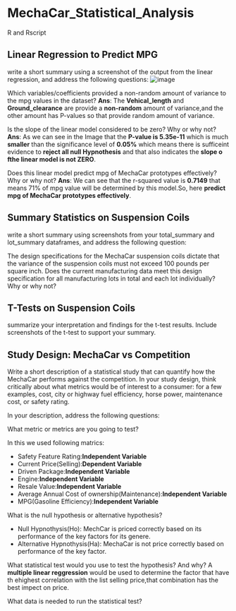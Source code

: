 # MechaCar_Statistical_Analysis
R and Rscript
## Linear Regression to Predict MPG
  write a short summary using a screenshot of the output from the linear regression, and address the following questions:
  ![image](link)

Which variables/coefficients provided a non-random amount of variance to the mpg values in the dataset?
**Ans**: The **Vehical_length** and **Ground_clearance** are provide a **non-random** amount of variance,and the other amount has P-values so that provide random amount of variance.

Is the slope of the linear model considered to be zero? Why or why not?
**Ans**: As we can see in the Image that the **P-value is 5.35e-11** which is much **smaller** than the significance level of **0.05%** which means there is sufficeint evidence to  **reject all null Hypnothesis** and that also indicates the **slope o fthe linear model is not ZERO**.

Does this linear model predict mpg of MechaCar prototypes effectively? Why or why not?
**Ans**: We can see that the r-squared value is **0.7149** that means 71% of mpg value will be determined by this model.So, here **predict mpg of MechaCar prototypes effectively**.

## Summary Statistics on Suspension Coils
write a short summary using screenshots from your total_summary and lot_summary dataframes, and address the following question:

The design specifications for the MechaCar suspension coils dictate that the variance of the suspension coils must not exceed 100 pounds per square inch. Does the current manufacturing data meet this design specification for all manufacturing lots in total and each lot individually? Why or why not?

## T-Tests on Suspension Coils
summarize your interpretation and findings for the t-test results. Include screenshots of the t-test to support your summary.
## Study Design: MechaCar vs Competition
Write a short description of a statistical study that can quantify how the MechaCar performs against the competition. In your study design, think critically about what metrics would be of interest to a consumer: for a few examples, cost, city or highway fuel efficiency, horse power, maintenance cost, or safety rating.

In your description, address the following questions:

What metric or metrics are you going to test?

In this we used following matrics:
* Safety Feature Rating:**Independent Variable**
* Current Price(Selling):**Dependent Variable**
* Driven Package:**Independent Variable**
* Engine:**Independent Variable**
* Resale Value:**Independent Variable**
* Average Annual Cost of ownership(Maintenance):**Independent Variable**
* MPG(Gasoline Efficiency):**Independent Variable**
 
What is the null hypothesis or alternative hypothesis?

* Null Hypnothysis(Ho): MechCar is priced correctly based on its performance of the key factors for its genere.
* Alternative Hypnothysis(Ha): MechaCar is not price correctly based on performance of the key factor.

What statistical test would you use to test the hypothesis? And why?
A **multiple linear reggression** would be used to determine the factor that have th ehighest correlation with the list selling price,that combination has the best impect on price.

What data is needed to run the statistical test?
